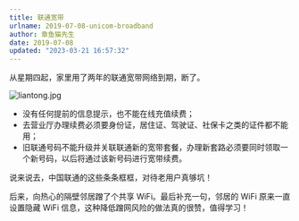 ```yaml
---
title: 联通宽带
urlname: 2019-07-08-unicom-broadband
author: 章鱼猫先生
date: 2019-07-08
updated: "2023-03-21 16:57:32"
---
```


从星期四起，家里用了两年的联通宽带网络到期，断了。

![liantong.jpg](https://shub-1251708715.cos.ap-guangzhou.myqcloud.com/elog-notebook-img/Ftko1AURPcDeuuHs3B3nAoncuJj9.jpeg)

- 没有任何提前的信息提示，也不能在线充值续费；
- 去营业厅办理续费必须要身份证，居住证、驾驶证、社保卡之类的证件都不能用；
- 旧联通号码不能升级并关联联通新的宽带套餐，办理新套路必须要同时领取一个新号码，以后将通过该新号码进行宽带续费。

说来说去，中国联通的这些条条框框，对待老用户真够坑！

后来，向热心的隔壁邻居蹭了个共享 WiFi。最后补充一句，邻居的 WiFi 原来一直设置隐藏 WiFi 信息，这种降低蹭网风险的做法真的很赞，值得学习！
